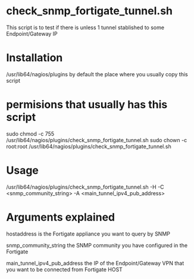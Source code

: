 ####
# check_snmp_fortigate_tunnel.sh
This script is to test if there is unless 1 tunnel stablished to some Endpoint/Gateway IP

####
# Installation
/usr/lib64/nagios/plugins by default the place where you usually copy this script
# permisions that usually has this script
sudo chmod -c 755 /usr/lib64/nagios/plugins/check_snmp_fortigate_tunnel.sh
sudo chown -c root:root /usr/lib64/nagios/plugins/check_snmp_fortigate_tunnel.sh


####
# Usage
/usr/lib64/nagios/plugins/check_snmp_fortigate_tunnel.sh -H <hostaddress> -C <snmp_community_string> -A <main_tunnel_ipv4_pub_address>

# Arguments explained
hostaddress is the Fortigate appliance you want to query by SNMP

snmp_community_string the SNMP community you have configured in the Fortigate

main_tunnel_ipv4_pub_address the IP of the Endpoint/Gateway VPN that you want to be connected from Fortigate HOST
